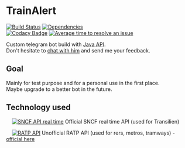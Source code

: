 # TrainAlert
[![Build Status](https://travis-ci.org/Iron-Wolf/TrainAlert.svg?branch=master)](https://travis-ci.org/Iron-Wolf/TrainAlert)
[![Dependencies](https://img.shields.io/librariesio/github/Iron-Wolf/TrainAlert.svg)](https://libraries.io/github/Iron-Wolf/TrainAlert)  
[![Codacy Badge](https://api.codacy.com/project/badge/Grade/c9a413045ce64b5f9b9e2c4fec64fb7d)](https://www.codacy.com/manual/Iron-Wolf/TrainAlert?utm_source=github.com&amp;utm_medium=referral&amp;utm_content=Iron-Wolf/TrainAlert&amp;utm_campaign=Badge_Grade)
[![Average time to resolve an issue](http://isitmaintained.com/badge/resolution/Iron-Wolf/TrainAlert.svg)](http://isitmaintained.com/project/Iron-Wolf/TrainAlert "Average time to resolve an issue")

Custom telegram bot build with [Java API](https://github.com/rubenlagus/TelegramBots).  
Don't hesitate to [chat with him](https://telegram.me/trainalert_bot) and send me your feedback.

## Goal
Mainly for test purpose and for a personal use in the first place.  
Maybe upgrade to a better bot in the future.

## Technology used
&nbsp;&nbsp;&nbsp;&nbsp;[![SNCF API real time](https://img.shields.io/badge/SNCF-0.2-blue.svg)](https://ressources.data.sncf.com/explore/dataset/api-temps-reel-transilien/) Official SNCF real time API (used for Transilien)

&nbsp;&nbsp;&nbsp;&nbsp;[![RATP API](https://img.shields.io/badge/RATP-3.0-blue.svg)](https://github.com/pgrimaud/horaires-ratp-api) Unofficial RATP API (used for rers, metros, tramways) - [official here](http://wap.ratp.fr)
